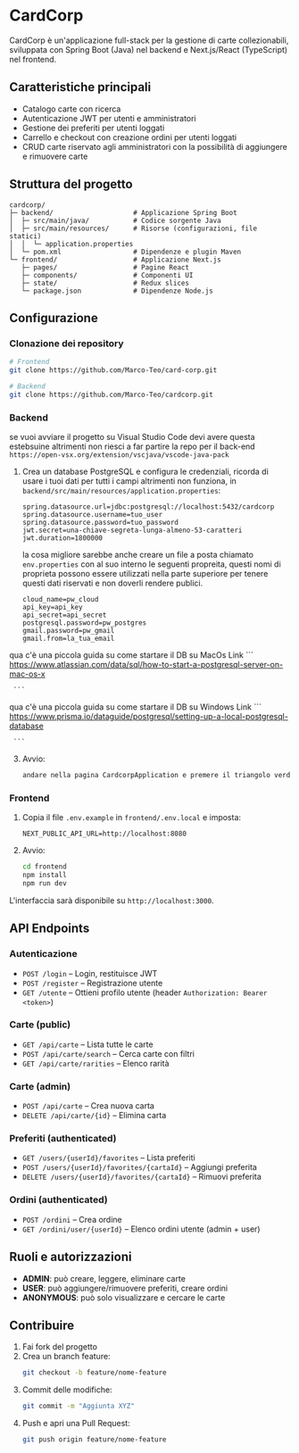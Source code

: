 # CardCorp

CardCorp è un'applicazione full-stack per la gestione di carte collezionabili, sviluppata con Spring Boot (Java) nel backend e Next.js/React (TypeScript) nel frontend.

## Caratteristiche principali

- Catalogo carte con ricerca  
- Autenticazione JWT per utenti e amministratori  
- Gestione dei preferiti per utenti loggati  
- Carrello e checkout con creazione ordini per utenti loggati  
- CRUD carte riservato agli amministratori con la possibilità di aggiungere e rimuovere carte  

## Struttura del progetto

```plaintext
cardcorp/
├─ backend/                    # Applicazione Spring Boot
│  ├─ src/main/java/           # Codice sorgente Java
│  ├─ src/main/resources/      # Risorse (configurazioni, file statici)
│  │  └─ application.properties
│  └─ pom.xml                  # Dipendenze e plugin Maven
└─ frontend/                   # Applicazione Next.js
   ├─ pages/                   # Pagine React
   ├─ components/              # Componenti UI
   ├─ state/                   # Redux slices
   └─ package.json             # Dipendenze Node.js
```

## Configurazione

### Clonazione dei repository

```bash
# Frontend
git clone https://github.com/Marco-Teo/card-corp.git

# Backend
git clone https://github.com/Marco-Teo/cardcorp.git
```

### Backend
se vuoi avviare il progetto su Visual Studio Code devi avere questa estebsuine altrimenti non riesci a far partire la repo per il back-end 
`https://open-vsx.org/extension/vscjava/vscode-java-pack`

1. Crea un database PostgreSQL e configura le credenziali, ricorda di usare i tuoi dati per tutti i campi altrimenti non funziona, in `backend/src/main/resources/application.properties`:
   ```properties
   spring.datasource.url=jdbc:postgresql://localhost:5432/cardcorp
   spring.datasource.username=tuo_user
   spring.datasource.password=tuo_password
   jwt.secret=una-chiave-segreta-lunga-almeno-53-caratteri
   jwt.duration=1800000
   ```
   la cosa migliore sarebbe anche creare un file a posta chiamato `env.properties`
   con al suo interno le seguenti propreita, questi nomi di proprieta possono essere utilizzati nella parte superiore per tenere questi dati riservati e non doverli rendere publici.
   ```properties
   cloud_name=pw_cloud
   api_key=api_key
   api_secret=api_secret
   postgresql.password=pw_postgres
   gmail.password=pw_gmail
   gmail.from=la_tua_email

      ```
qua c'è una piccola guida su come startare il DB su MacOs
    Link
    ```
    https://www.atlassian.com/data/sql/how-to-start-a-postgresql-server-on-mac-os-x
    
     ```

qua c'è una piccola guida su come startare il DB su Windows
    Link
    ```
    https://www.prisma.io/dataguide/postgresql/setting-up-a-local-postgresql-database
    
     ```

3. Avvio:
   ```bash
   andare nella pagina CardcorpApplication e premere il triangolo verde in alto a destra.
   ```

### Frontend

1. Copia il file `.env.example` in `frontend/.env.local` e imposta:
   ```env
   NEXT_PUBLIC_API_URL=http://localhost:8080
   ```
2. Avvio:
   ```bash
   cd frontend
   npm install
   npm run dev
   ```
L'interfaccia sarà disponibile su `http://localhost:3000`.

## API Endpoints

### Autenticazione
- `POST /login` – Login, restituisce JWT  
- `POST /register` – Registrazione utente  
- `GET /utente` – Ottieni profilo utente (header `Authorization: Bearer <token>`)

### Carte (public)
- `GET /api/carte` – Lista tutte le carte  
- `POST /api/carte/search` – Cerca carte con filtri  
- `GET /api/carte/rarities` – Elenco rarità  

### Carte (admin)
- `POST /api/carte` – Crea nuova carta  
- `DELETE /api/carte/{id}` – Elimina carta  

### Preferiti (authenticated)
- `GET /users/{userId}/favorites` – Lista preferiti  
- `POST /users/{userId}/favorites/{cartaId}` – Aggiungi preferita  
- `DELETE /users/{userId}/favorites/{cartaId}` – Rimuovi preferita  

### Ordini (authenticated)
- `POST /ordini` – Crea ordine  
- `GET /ordini/user/{userId}` – Elenco ordini utente (admin + user)

## Ruoli e autorizzazioni

- **ADMIN**: può creare, leggere, eliminare carte  
- **USER**: può aggiungere/rimuovere preferiti, creare ordini  
- **ANONYMOUS**: può solo visualizzare e cercare le carte  

## Contribuire

1. Fai fork del progetto  
2. Crea un branch feature:
   ```bash
   git checkout -b feature/nome-feature
   ```
3. Commit delle modifiche:
   ```bash
   git commit -m "Aggiunta XYZ"
   ```
4. Push e apri una Pull Request:
   ```bash
   git push origin feature/nome-feature
   ```

